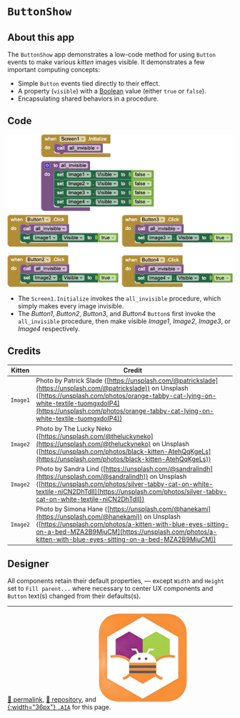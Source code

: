 # `ButtonShow`

## About this app

The `ButtonShow` app demonstrates a low-code method for using `Button` events to make various *kitten* images visible. It demonstrates a few important computing concepts:

- Simple `Button` events tied directly to their effect.
- A property (`visible`) with a [Boolean](https://en.wikipedia.org/wiki/Boolean_data_type) value (either `true` or `false`).
- Encapsulating shared behaviors in a procedure.

## Code

[![ButtonShow blocks](./ButtonShow.png)](https://github.com/dcpetty/mit-app-inventor/blob/master/ButtonShow/ButtonShow.png)

- The `Screen1.Initialize` invokes the `all_invisible` procedure, which simply makes every image invisible.
- The *Button1*, *Button2*, *Button3*, and *Button4* `Button`s first invoke the `all_invisible` procedure, then make visible *Image1*, *Image2*, *Image3*, or *Image4* respectively.

## Credits

| Kitten | Credit |
| --- | --- |
| `Image1` | Photo by Patrick Slade ([https://unsplash.com/@patrickslade](https://unsplash.com/@patrickslade)) on Unsplash ([https://unsplash.com/photos/orange-tabby-cat-lying-on-white-textile-tuomgxdoIP4](https://unsplash.com/photos/orange-tabby-cat-lying-on-white-textile-tuomgxdoIP4)) |
| `Image2` | Photo by The Lucky Neko ([https://unsplash.com/@theluckyneko](https://unsplash.com/@theluckyneko) on Unsplash ([https://unsplash.com/photos/black-kitten-AtehQqKgeLs](https://unsplash.com/photos/black-kitten-AtehQqKgeLs)) |
| `Image2` | Photo by Sandra Lind ([https://unsplash.com/@sandralindh](https://unsplash.com/@sandralindh)) on Unsplash ([https://unsplash.com/photos/silver-tabby-cat-on-white-textile-niCN2DhTdlI](https://unsplash.com/photos/silver-tabby-cat-on-white-textile-niCN2DhTdlI)) |
| `Image2` | Photo by Simona Hane ([https://unsplash.com/@hanekami](https://unsplash.com/@hanekami)) on Unsplash ([https://unsplash.com/photos/a-kitten-with-blue-eyes-sitting-on-a-bed-MZA2B9MjuCM](https://unsplash.com/photos/a-kitten-with-blue-eyes-sitting-on-a-bed-MZA2B9MjuCM)) |

## Designer

All components retain their default properties, &mdash; except `Width` and `Height` set to `Fill parent...` where necessary to center UX components and `Button` text(s) changed from their defaults(s).

<hr>

[&#128279; permalink](https://dcpetty.dev/mit-app-inventor/ButtonShow/), [&#128297; repository](https://github.com/dcpetty/mit-app-inventor/tree/master/ButtonShow), and [![MIT AI2 logo](../mit-app-inventor-2-logo-200x200.png){:width="36px"} `.AIA`](https://code.appinventor.mit.edu/?repo=https://raw.githubusercontent.com/dcpetty/mit-app-inventor/refs/heads/main/ButtonShow/ButtonShow.aia) for this page.
